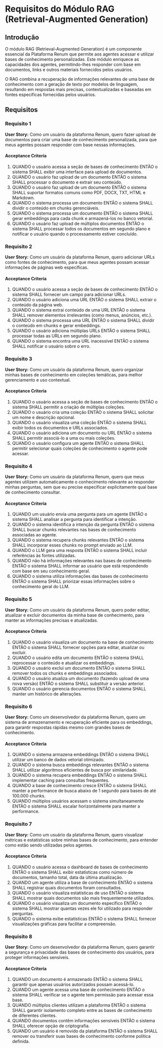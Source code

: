 # Requisitos do Módulo RAG (Retrieval-Augmented Generation)

## Introdução

O módulo RAG (Retrieval-Augmented Generation) é um componente essencial da Plataforma Renum que permite aos agentes acessar e utilizar bases de conhecimento personalizadas. Este módulo enriquece as capacidades dos agentes, permitindo-lhes responder com base em documentos, links e outros materiais fornecidos pelos usuários.

O RAG combina a recuperação de informações relevantes de uma base de conhecimento com a geração de texto por modelos de linguagem, resultando em respostas mais precisas, contextualizadas e baseadas em fontes específicas fornecidas pelos usuários.

## Requisitos

### Requisito 1

**User Story:** Como um usuário da plataforma Renum, quero fazer upload de documentos para criar uma base de conhecimento personalizada, para que meus agentes possam responder com base nessas informações.

#### Acceptance Criteria

1. QUANDO o usuário acessa a seção de bases de conhecimento ENTÃO o sistema SHALL exibir uma interface para upload de documentos.
2. QUANDO o usuário faz upload de um documento ENTÃO o sistema SHALL processar o documento e extrair seu conteúdo.
3. QUANDO o usuário faz upload de um documento ENTÃO o sistema SHALL suportar formatos comuns como PDF, DOCX, TXT, HTML e Markdown.
4. QUANDO o sistema processa um documento ENTÃO o sistema SHALL dividir o conteúdo em chunks gerenciáveis.
5. QUANDO o sistema processa um documento ENTÃO o sistema SHALL gerar embeddings para cada chunk e armazená-los no banco vetorial.
6. QUANDO o usuário faz upload de múltiplos documentos ENTÃO o sistema SHALL processar todos os documentos em segundo plano e notificar o usuário quando o processamento estiver concluído.

### Requisito 2

**User Story:** Como um usuário da plataforma Renum, quero adicionar URLs como fontes de conhecimento, para que meus agentes possam acessar informações de páginas web específicas.

#### Acceptance Criteria

1. QUANDO o usuário acessa a seção de bases de conhecimento ENTÃO o sistema SHALL fornecer um campo para adicionar URLs.
2. QUANDO o usuário adiciona uma URL ENTÃO o sistema SHALL extrair o conteúdo da página web.
3. QUANDO o sistema extrai conteúdo de uma URL ENTÃO o sistema SHALL remover elementos irrelevantes (como menus, anúncios, etc.).
4. QUANDO o sistema processa uma URL ENTÃO o sistema SHALL dividir o conteúdo em chunks e gerar embeddings.
5. QUANDO o usuário adiciona múltiplas URLs ENTÃO o sistema SHALL processar todas as URLs em segundo plano.
6. QUANDO o sistema encontra uma URL inacessível ENTÃO o sistema SHALL notificar o usuário sobre o erro.

### Requisito 3

**User Story:** Como um usuário da plataforma Renum, quero organizar minhas bases de conhecimento em coleções temáticas, para melhor gerenciamento e uso contextual.

#### Acceptance Criteria

1. QUANDO o usuário acessa a seção de bases de conhecimento ENTÃO o sistema SHALL permitir a criação de múltiplas coleções.
2. QUANDO o usuário cria uma coleção ENTÃO o sistema SHALL solicitar um nome e descrição opcional.
3. QUANDO o usuário visualiza uma coleção ENTÃO o sistema SHALL exibir todos os documentos e URLs associados.
4. QUANDO o usuário adiciona um documento ou URL ENTÃO o sistema SHALL permitir associá-lo a uma ou mais coleções.
5. QUANDO o usuário configura um agente ENTÃO o sistema SHALL permitir selecionar quais coleções de conhecimento o agente pode acessar.

### Requisito 4

**User Story:** Como um usuário da plataforma Renum, quero que meus agentes utilizem automaticamente o conhecimento relevante ao responder minhas perguntas, sem que eu precise especificar explicitamente qual base de conhecimento consultar.

#### Acceptance Criteria

1. QUANDO um usuário envia uma pergunta para um agente ENTÃO o sistema SHALL analisar a pergunta para identificar a intenção.
2. QUANDO o sistema identifica a intenção da pergunta ENTÃO o sistema SHALL buscar chunks relevantes nas bases de conhecimento associadas ao agente.
3. QUANDO o sistema recupera chunks relevantes ENTÃO o sistema SHALL incorporar esses chunks no prompt enviado ao LLM.
4. QUANDO o LLM gera uma resposta ENTÃO o sistema SHALL incluir referências às fontes utilizadas.
5. QUANDO não há informações relevantes nas bases de conhecimento ENTÃO o sistema SHALL informar ao usuário que está respondendo com base em seu conhecimento geral.
6. QUANDO o sistema utiliza informações das bases de conhecimento ENTÃO o sistema SHALL priorizar essas informações sobre o conhecimento geral do LLM.

### Requisito 5

**User Story:** Como um usuário da plataforma Renum, quero poder editar, atualizar e excluir documentos da minha base de conhecimento, para manter as informações precisas e atualizadas.

#### Acceptance Criteria

1. QUANDO o usuário visualiza um documento na base de conhecimento ENTÃO o sistema SHALL fornecer opções para editar, atualizar ou excluir.
2. QUANDO o usuário edita um documento ENTÃO o sistema SHALL reprocessar o conteúdo e atualizar os embeddings.
3. QUANDO o usuário exclui um documento ENTÃO o sistema SHALL remover todos os chunks e embeddings associados.
4. QUANDO o usuário atualiza um documento (fazendo upload de uma nova versão) ENTÃO o sistema SHALL substituir a versão anterior.
5. QUANDO o usuário gerencia documentos ENTÃO o sistema SHALL manter um histórico de alterações.

### Requisito 6

**User Story:** Como um desenvolvedor da plataforma Renum, quero um sistema de armazenamento e recuperação eficiente para os embeddings, para garantir respostas rápidas mesmo com grandes bases de conhecimento.

#### Acceptance Criteria

1. QUANDO o sistema armazena embeddings ENTÃO o sistema SHALL utilizar um banco de dados vetorial otimizado.
2. QUANDO o sistema busca embeddings relevantes ENTÃO o sistema SHALL utilizar algoritmos eficientes de busca por similaridade.
3. QUANDO o sistema recupera embeddings ENTÃO o sistema SHALL implementar caching para consultas frequentes.
4. QUANDO a base de conhecimento cresce ENTÃO o sistema SHALL manter a performance de busca abaixo de 1 segundo para bases de até 100.000 chunks.
5. QUANDO múltiplos usuários acessam o sistema simultaneamente ENTÃO o sistema SHALL escalar horizontalmente para manter a performance.

### Requisito 7

**User Story:** Como um usuário da plataforma Renum, quero visualizar métricas e estatísticas sobre minhas bases de conhecimento, para entender como estão sendo utilizadas pelos agentes.

#### Acceptance Criteria

1. QUANDO o usuário acessa o dashboard de bases de conhecimento ENTÃO o sistema SHALL exibir estatísticas como número de documentos, tamanho total, data da última atualização.
2. QUANDO um agente utiliza a base de conhecimento ENTÃO o sistema SHALL registrar quais documentos foram consultados.
3. QUANDO o usuário visualiza estatísticas de uso ENTÃO o sistema SHALL mostrar quais documentos são mais frequentemente utilizados.
4. QUANDO o usuário visualiza um documento específico ENTÃO o sistema SHALL mostrar quantas vezes ele foi utilizado para responder perguntas.
5. QUANDO o sistema exibe estatísticas ENTÃO o sistema SHALL fornecer visualizações gráficas para facilitar a compreensão.

### Requisito 8

**User Story:** Como um desenvolvedor da plataforma Renum, quero garantir a segurança e privacidade das bases de conhecimento dos usuários, para proteger informações sensíveis.

#### Acceptance Criteria

1. QUANDO um documento é armazenado ENTÃO o sistema SHALL garantir que apenas usuários autorizados possam acessá-lo.
2. QUANDO um agente acessa uma base de conhecimento ENTÃO o sistema SHALL verificar se o agente tem permissão para acessar essa base.
3. QUANDO múltiplos clientes utilizam a plataforma ENTÃO o sistema SHALL garantir isolamento completo entre as bases de conhecimento de diferentes clientes.
4. QUANDO documentos contêm informações sensíveis ENTÃO o sistema SHALL oferecer opção de criptografia.
5. QUANDO um usuário é removido da plataforma ENTÃO o sistema SHALL remover ou transferir suas bases de conhecimento conforme política definida.